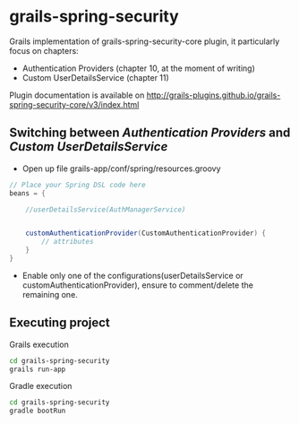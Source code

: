# grails-spring-security
Grails implementation of grails-spring-security-core plugin, it particularly focus on chapters:
* Authentication Providers (chapter 10, at the moment of writing)
* Custom UserDetailsService (chapter 11)

Plugin documentation is available on http://grails-plugins.github.io/grails-spring-security-core/v3/index.html
## Switching between _Authentication Providers_ and _Custom UserDetailsService_
* Open up file grails-app/conf/spring/resources.groovy
```groovy
// Place your Spring DSL code here
beans = {

    //userDetailsService(AuthManagerService)


    customAuthenticationProvider(CustomAuthenticationProvider) {
        // attributes
    }
}
```
* Enable only one of the configurations(userDetailsService or customAuthenticationProvider), ensure to comment/delete the remaining one.

## Executing project

Grails execution
```bash
cd grails-spring-security
grails run-app
```
Gradle execution
```bash
cd grails-spring-security
gradle bootRun
```
